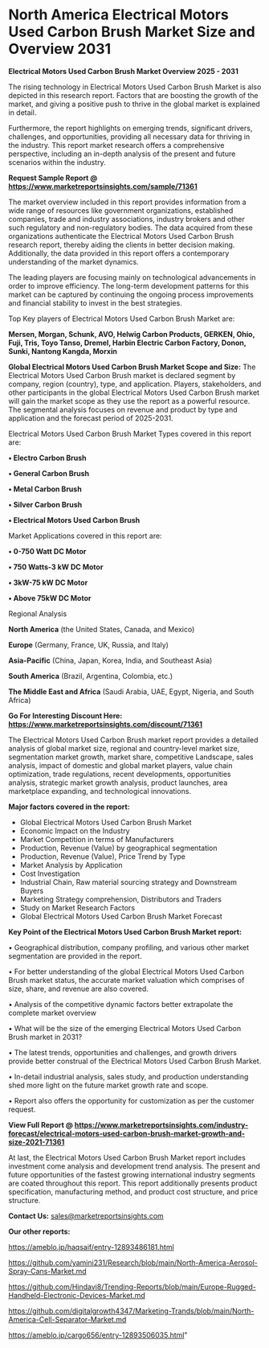 # North America Electrical Motors Used Carbon Brush Market Size and Overview 2031

<Strong> Electrical Motors Used Carbon Brush Market Overview 2025 - 2031</strong>

The rising technology in Electrical Motors Used Carbon Brush Market is also depicted in this research report. Factors that are boosting the growth of the market, and giving a positive push to thrive in the global market is explained in detail.

Furthermore, the report highlights on emerging trends, significant drivers, challenges, and opportunities, providing all necessary data for thriving in the industry. This report market research offers a comprehensive perspective, including an in-depth analysis of the present and future scenarios within the industry.

<strong>Request Sample Report @ <a href=https://www.marketreportsinsights.com/sample/71361>https://www.marketreportsinsights.com/sample/71361</a></strong>

The market overview included in this report provides information from a wide range of resources like government organizations, established companies, trade and industry associations, industry brokers and other such regulatory and non-regulatory bodies. The data acquired from these organizations authenticate the Electrical Motors Used Carbon Brush research report, thereby aiding the clients in better decision making. Additionally, the data provided in this report offers a contemporary understanding of the market dynamics.

The leading players are focusing mainly on technological advancements in order to improve efficiency. The long-term development patterns for this market can be captured by continuing the ongoing process improvements and financial stability to invest in the best strategies.

Top Key players of Electrical Motors Used Carbon Brush Market are:

<strong>Mersen, Morgan, Schunk, AVO, Helwig Carbon Products, GERKEN, Ohio, Fuji, Tris, Toyo Tanso, Dremel, Harbin Electric Carbon Factory, Donon, Sunki, Nantong Kangda, Morxin</strong>

<strong><b>Global Electrical Motors Used Carbon Brush Market Scope and Size:</b></strong>
The Electrical Motors Used Carbon Brush market is declared segment by company, region (country), type, and application. Players, stakeholders, and other participants in the global Electrical Motors Used Carbon Brush market will gain the market scope as they use the report as a powerful resource. The segmental analysis focuses on revenue and product by type and application and the forecast period of 2025-2031.

Electrical Motors Used Carbon Brush Market Types covered in this report are:

<strong>• Electro Carbon Brush

• General Carbon Brush

• Metal Carbon Brush

• Silver Carbon Brush

• Electrical Motors Used Carbon Brush</strong>

Market Applications covered in this report are:

<strong>• 0-750 Watt DC Motor

• 750 Watts-3 kW DC Motor

• 3kW-75 kW DC Motor

• Above 75kW DC Motor</strong> 

Regional Analysis

<strong>North America</strong> (the United States, Canada, and Mexico)

<strong>Europe</strong> (Germany, France, UK, Russia, and Italy)

<strong>Asia-Pacific</strong> (China, Japan, Korea, India, and Southeast Asia)

<strong>South America</strong> (Brazil, Argentina, Colombia, etc.)

<strong>The Middle East and Africa</strong> (Saudi Arabia, UAE, Egypt, Nigeria, and South Africa)

<strong>Go For Interesting Discount Here: <a href=https://www.marketreportsinsights.com/discount/71361>https://www.marketreportsinsights.com/discount/71361</a></strong>

The Electrical Motors Used Carbon Brush market report provides a detailed analysis of global market size, regional and country-level market size, segmentation market growth, market share, competitive Landscape, sales analysis, impact of domestic and global market players, value chain optimization, trade regulations, recent developments, opportunities analysis, strategic market growth analysis, product launches, area marketplace expanding, and technological innovations.

<strong><b>Major factors covered in the report:</b></strong>
<ul>
  <li>Global Electrical Motors Used Carbon Brush Market </li>
  <li>Economic Impact on the Industry</li>
  <li>Market Competition in terms of Manufacturers</li>
  <li>Production, Revenue (Value) by geographical segmentation</li>
  <li>Production, Revenue (Value), Price Trend by Type</li>
  <li>Market Analysis by Application</li>
  <li>Cost Investigation</li>
  <li>Industrial Chain, Raw material sourcing strategy and Downstream Buyers</li>
  <li>Marketing Strategy comprehension, Distributors and Traders</li>
  <li>Study on Market Research Factors</li>
  <li>Global Electrical Motors Used Carbon Brush Market Forecast</li>
</ul>

<strong><b>Key Point of the Electrical Motors Used Carbon Brush Market report:</b></strong>

• Geographical distribution, company profiling, and various other market segmentation are provided in the report.

• For better understanding of the global Electrical Motors Used Carbon Brush market status, the accurate market valuation which comprises of size, share, and revenue are also covered.

• Analysis of the competitive dynamic factors better extrapolate the complete market overview

• What will be the size of the emerging Electrical Motors Used Carbon Brush market in 2031?

• The latest trends, opportunities and challenges, and growth drivers provide better construal of the Electrical Motors Used Carbon Brush Market.

• In-detail industrial analysis, sales study, and production understanding shed more light on the future market growth rate and scope.

• Report also offers the opportunity for customization as per the customer request.

<strong><b>View Full Report @ <a href=https://www.marketreportsinsights.com/industry-forecast/electrical-motors-used-carbon-brush-market-growth-and-size-2021-71361>https://www.marketreportsinsights.com/industry-forecast/electrical-motors-used-carbon-brush-market-growth-and-size-2021-71361</a></b></strong>


At last, the Electrical Motors Used Carbon Brush Market report includes investment come analysis and development trend analysis. The present and future opportunities of the fastest growing international industry segments are coated throughout this report. This report additionally presents product specification, manufacturing method, and product cost structure, and price structure.

<strong>Contact Us:</strong>
sales@marketreportsinsights.com

<strong>Our other reports:</strong>

<a href=https://ameblo.jp/haqsaif/entry-12893486181.html>https://ameblo.jp/haqsaif/entry-12893486181.html</a>

<a href=https://github.com/yamini231/Research/blob/main/North-America-Aerosol-Spray-Cans-Market.md>https://github.com/yamini231/Research/blob/main/North-America-Aerosol-Spray-Cans-Market.md</a>

<a href=https://github.com/Hindavi8/Trending-Reports/blob/main/Europe-Rugged-Handheld-Electronic-Devices-Market.md>https://github.com/Hindavi8/Trending-Reports/blob/main/Europe-Rugged-Handheld-Electronic-Devices-Market.md</a>

<a href=https://github.com/digitalgrowth4347/Marketing-Trands/blob/main/North-America-Cell-Separator-Market.md>https://github.com/digitalgrowth4347/Marketing-Trands/blob/main/North-America-Cell-Separator-Market.md</a>

<a href=https://ameblo.jp/cargo656/entry-12893506035.html>https://ameblo.jp/cargo656/entry-12893506035.html</a>"

